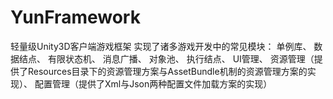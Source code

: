 # YunFramework
轻量级Unity3D客户端游戏框架
实现了诸多游戏开发中的常见模块：
单例库、
数据结点、
有限状态机、
消息广播、
对象池、
执行结点、
UI管理、
资源管理（提供了Resources目录下的资源管理方案与AssetBundle机制的资源管理方案的实现）、
配置管理（提供了Xml与Json两种配置文件加载方案的实现）
